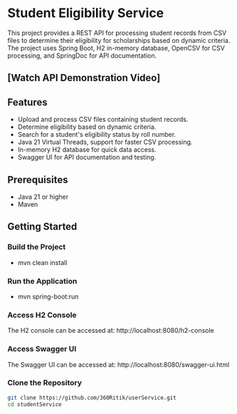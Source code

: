 

# Student Eligibility Service

This project provides a REST API for processing student records from CSV files to determine their eligibility for scholarships based on dynamic criteria. The project uses Spring Boot, H2 in-memory database, OpenCSV for CSV processing, and SpringDoc for API documentation.


## [Watch API Demonstration Video]

## Features

- Upload and process CSV files containing student records.
- Determine eligibility based on dynamic criteria.
- Search for a student's eligibility status by roll number.
- Java 21 Virtual Threads, support for faster CSV processing.
- In-memory H2 database for quick data access.
- Swagger UI for API documentation and testing.

## Prerequisites

- Java 21 or higher
- Maven

## Getting Started

### Build the Project
- mvn clean install

### Run the Application
- mvn spring-boot:run

### Access H2 Console
The H2 console can be accessed at: http://localhost:8080/h2-console

### Access Swagger UI
The Swagger UI can be accessed at: http://localhost:8080/swagger-ui.html

### Clone the Repository

```sh
git clone https://github.com/360Ritik/userService.git
cd studentService
